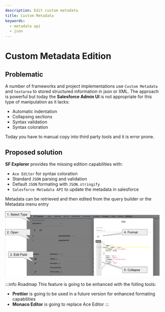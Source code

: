 ```yaml
---
description: Edit custom metadata
title: Custom Metadata
keywords:
  - metadata api
  - json
---
```



# Custom Metadata Edition

## Problematic
A number of frameworks and project implementations use `Custom Metadata` and `textarea` to stored structured information in json or XML.
The approach is powerful but today the **Salesforce Admin UI** is not appropriate for this type of manipulation as it lacks:
* Automatic indentation
* Collapsing sections
* Syntax validation
* Syntax coloration

Today you have to manual copy into third party tools and it is error prone.

## Proposed solution

**SF Explorer** provides the missing edition capabilities with:
* `Ace Editor` for syntax coloration
* Standard `JSON` parsing and validation
* Default `JSON` formating with `JSON.stringify`
* `Salesforce Metadata API` to update the metadata in salesforce

Metadata can be retrieved and then edited from the query builder or the Metadata menu entry

![example](./customMetadata.png) 

:::info Roadmap
This feature is going to be enhanced with the folling tools:
* **Prettier** is going to be used in a future version for enhanced formating capabilities
* **Monaco Editor** is going to replace Ace Editor
:::

